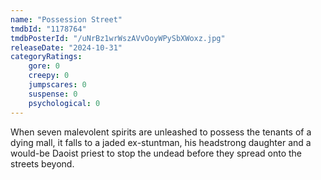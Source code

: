 ```yaml
---
name: "Possession Street"
tmdbId: "1178764"
tmdbPosterId: "/uNrBz1wrWszAVvOoyWPySbXWoxz.jpg"
releaseDate: "2024-10-31"
categoryRatings:
    gore: 0
    creepy: 0
    jumpscares: 0
    suspense: 0
    psychological: 0
---
```

When seven malevolent spirits are unleashed to possess the tenants of a dying mall, it falls to a jaded ex-stuntman, his headstrong daughter and a would-be Daoist priest to stop the undead before they spread onto the streets beyond.
